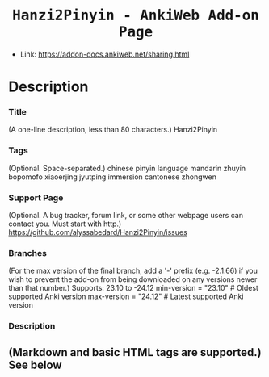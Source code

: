 
<div align="center">
<h1 style="font-family: monospace;">Hanzi2Pinyin - AnkiWeb Add-on Page</h1>

</div>


- Link: https://addon-docs.ankiweb.net/sharing.html


# Description

### Title
(A one-line description, less than 80 characters.)
Hanzi2Pinyin

### Tags
(Optional. Space-separated.)
chinese pinyin language mandarin zhuyin bopomofo xiaoerjing jyutping immersion cantonese zhongwen

### Support Page
(Optional. A bug tracker, forum link, or some other webpage users can contact you. Must start with http.)
https://github.com/alyssabedard/Hanzi2Pinyin/issues

### Branches
(For the max version of the final branch, add a '-' prefix (e.g. -2.1.66) if you wish to prevent the add-on from being downloaded on any versions newer than that number.)
Supports: 23.10 to -24.12
min-version = "23.10"       # Oldest supported Anki version
max-version = "24.12"       # Latest supported Anki version

### Description
(Markdown and basic HTML tags are supported.)
See below
---